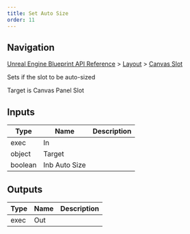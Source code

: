 ```yaml
---
title: Set Auto Size
order: 11
---
```

## Navigation

[Unreal Engine Blueprint API Reference](https://dev.epicgames.com/documentation/en-us/unreal-engine/BlueprintAPI) > [Layout](https://dev.epicgames.com/documentation/en-us/unreal-engine/BlueprintAPI/Layout) > [Canvas Slot](https://dev.epicgames.com/documentation/en-us/unreal-engine/BlueprintAPI/Layout/CanvasSlot)

Sets if the slot to be auto-sized

Target is Canvas Panel Slot

## Inputs

| Type | Name | Description |
| --- | --- | --- |
| exec | In |  |
| object | Target |  |
| boolean | Inb Auto Size |  |

## Outputs

| Type | Name | Description |
| --- | --- | --- |
| exec | Out |  |
